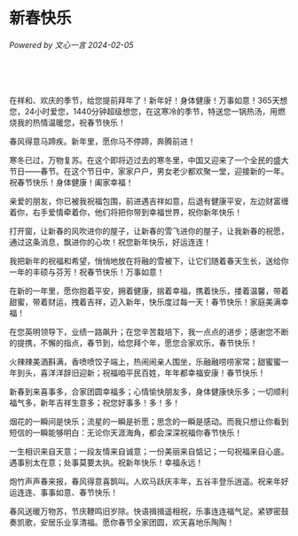 # 新春快乐
###### Powered by 文心一言 2024-02-05

<br>
<br>


在祥和、欢庆的季节，给您提前拜年了！新年好！身体健康！万事如意！365天想您，24小时爱您，1440分钟超级想您，在这寒冷的季节，特送您一锅热汤，用燃烧我的热情温暖您，祝春节快乐！

春风得意马蹄疾。新年里，愿你马不停蹄，奔腾前进！

寒冬已过，万物复苏。在这个即将迈过去的寒冬里，中国又迎来了一个全民的盛大节日——春节。在这个节日中，家家户户，男女老少都欢聚一堂，迎接新的一年。祝春节快乐！身体健康！阖家幸福！

亲爱的朋友，你已被我祝福包围，前进遇吉祥如意，后退有健康平安，左边财富缠着你，右手爱情牵着你，他们将把你带到幸福世界，祝你新年快乐！

打开窗，让新春的风吹进你的屋子，让新春的雪飞进你的屋子，让我新春的祝愿，通过这条消息，飘进你的心坎！祝您新年快乐，好运连连！

我把新年的祝福和希望，悄悄地放在将融的雪被下，让它们随着春天生长，送给你一年的丰硕与芬芳！祝春节快乐！万事如意！

在新的一年里，愿你抱着平安，拥着健康，揣着幸福，携着快乐，搂着温馨，带着甜蜜，带着财运，拽着吉祥，迈入新年，快乐度过每一天！春节快乐！家庭美满幸福！

在您英明领导下，业绩一路飙升；在您辛苦栽培下，我一点点的进步；感谢您不断的提携，不懈的指点，春节到，给您拜个年，愿您合家欢乐，春节快乐！

火辣辣美酒斟满，香喷喷饺子端上，热闹闹亲人围坐，乐融融唠唠家常；甜蜜蜜一年到头，喜洋洋辞旧迎新；祝福咱平民百姓，年年都幸福安康！春节快乐！

新春到来喜事多，合家团圆幸福多；心情愉快朋友多，身体健康快乐多；一切顺利福气多，新年吉祥生意多；祝您好事多！多！多！

烟花的一瞬间是快乐；流星的一瞬是祈愿；思念的一瞬是感动。而我只想让你看到短信的一瞬能够明白：无论你天涯海角，都会深深祝福你春节快乐！

一生相识来自天意；一段友情来自诚意；一份美丽来自惦记；一句祝福来自心底。遇事别太在意；处事莫要太执。祝新年快乐！幸福永远！

炮竹声声春来报，春风得意喜鹊叫。人欢马跃庆丰年，五谷丰登乐逍遥。祝来年好运连连、事事如意、春节快乐！

春风送暖万物苏，节庆鞭鸣旧岁除。快语揖揖遥相祝，乐事连连福气足。紧锣密鼓奏凯歌，安居乐业享清福。愿你春节全家团圆，欢天喜地乐陶陶！